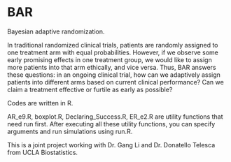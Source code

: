 # BAR
Bayesian adaptive randomization.

In traditional randomized clinical trials, patients are randomly assigned to one treatment arm with equal probabilities. However, if we observe some early promising effects in one treatment group, we would like to assign more patients into that arm ethically, and vice versa. Thus, BAR answers these questions: in an ongoing clinical trial, how can we adaptively assign patients into different arms based on current clinical performance? Can we claim a treatment effective or furtile as early as possible?

Codes are written in R. 

AR_e9.R, boxplot.R, Declaring_Success.R, ER_e2.R are utility functions that need run first.
After executing all these utility functions, you can specify arguments and run simulations using run.R. 

This is a joint project working with Dr. Gang Li and Dr. Donatello Telesca from UCLA Biostatistics. 
